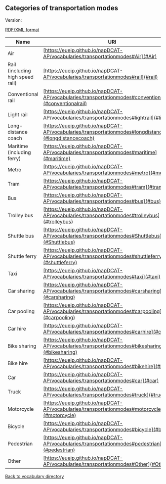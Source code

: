 ## Categories of transportation modes

Version:

[RDF/XML format](www.google.com)

Name | URI
---- | ---
<a name="air"></a> Air | [https://eueip.github.io/napDCAT-AP/vocabularies/transportationmodes#Air](#Air)
<a name="rail"></a> Rail (including high speed rail) | [https://eueip.github.io/napDCAT-AP/vocabularies/transportationmodes#rail](#rail)
<a name="conventionalrail"></a> Conventional rail | [https://eueip.github.io/napDCAT-AP/vocabularies/transportationmodes#conventionalrail](#conventionalrail)
<a name="lightrail"></a> Light rail | [https://eueip.github.io/napDCAT-AP/vocabularies/transportationmodes#lightrail](#lightrail)
<a name="longdistancecoach"></a> Long-distance coach | [https://eueip.github.io/napDCAT-AP/vocabularies/transportationmodes#longdistancecoach](#longdistancecoach)
<a name="maritime"></a> Maritime (including ferry) | [https://eueip.github.io/napDCAT-AP/vocabularies/transportationmodes#maritime](#maritime)
<a name="metro"></a> Metro | [https://eueip.github.io/napDCAT-AP/vocabularies/transportationmodes#metro](#metro)
<a name="tram"></a> Tram | [https://eueip.github.io/napDCAT-AP/vocabularies/transportationmodes#tram](#tram)
<a name="bus"></a> Bus | [https://eueip.github.io/napDCAT-AP/vocabularies/transportationmodes#bus](#bus)
<a name="trolleybus"></a> Trolley bus | [https://eueip.github.io/napDCAT-AP/vocabularies/transportationmodes#trolleybus](#trolleybus)
<a name="Shuttlebus"></a> Shuttle bus | [https://eueip.github.io/napDCAT-AP/vocabularies/transportationmodes#Shuttlebus](#Shuttlebus)
<a name="shuttleferry"></a> Shuttle ferry | [https://eueip.github.io/napDCAT-AP/vocabularies/transportationmodes#shuttleferry](#shuttleferry)
<a name="taxi"></a> Taxi | [https://eueip.github.io/napDCAT-AP/vocabularies/transportationmodes#taxi](#taxi)
<a name="carsharing"></a> Car sharing | [https://eueip.github.io/napDCAT-AP/vocabularies/transportationmodes#carsharing](#carsharing)
<a name="carpooling"></a> Car pooling | [https://eueip.github.io/napDCAT-AP/vocabularies/transportationmodes#carpooling](#carpooling)
<a name="carhire"></a> Car hire | [https://eueip.github.io/napDCAT-AP/vocabularies/transportationmodes#carhire](#carhire)
<a name="bikesharing"></a> Bike sharing | [https://eueip.github.io/napDCAT-AP/vocabularies/transportationmodes#bikesharing](#bikesharing)
<a name="bikehire"></a> Bike hire | [https://eueip.github.io/napDCAT-AP/vocabularies/transportationmodes#bikehire](#bikehire)
<a name="car"></a> Car  | [https://eueip.github.io/napDCAT-AP/vocabularies/transportationmodes#car](#car)
<a name="truck"></a> Truck | [https://eueip.github.io/napDCAT-AP/vocabularies/transportationmodes#truck](#truck)
<a name="motorcycle"></a> Motorcycle | [https://eueip.github.io/napDCAT-AP/vocabularies/transportationmodes#motorcycle](#motorcycle)
<a name="bicycle"></a> Bicycle | [https://eueip.github.io/napDCAT-AP/vocabularies/transportationmodes#bicycle](#bicycle)
<a name="pedestrian"></a> Pedestrian  | [https://eueip.github.io/napDCAT-AP/vocabularies/transportationmodes#pedestrian](#pedestrian)
<a name="Other"></a> Other | [https://eueip.github.io/napDCAT-AP/vocabularies/transportationmodes#Other](#Other)

[Back to vocabulary directory](https://eueip.github.io/napDCAT-AP/vocabularies/)

